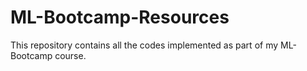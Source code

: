 # ML-Bootcamp-Resources

This repository contains all the codes implemented as part of my ML-Bootcamp course.
